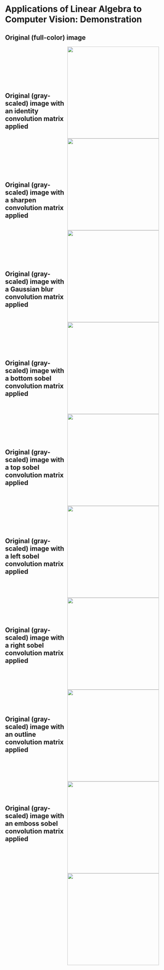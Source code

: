 # Applications of Linear Algebra to Computer Vision: Demonstration

## Original (full-color) image
<a href="url"><img src="/output.png" align="right" width="300" ></a>

</br>
</br>
</br>
</br>
</br>
</br>
</br>

## Original (gray-scaled) image with an identity convolution matrix applied
<a href="url"><img src="/output_1_IDENTITY.png" align="right" width="300" ></a>

</br>
</br>
</br>
</br>
</br>
</br>
</br>

## Original (gray-scaled) image with a sharpen convolution matrix applied
<a href="url"><img src="/output_2_SHARPEN.png" align="right" width="300" ></a>

</br>
</br>
</br>
</br>
</br>
</br>
</br>

## Original (gray-scaled) image with a Gaussian blur convolution matrix applied
<a href="url"><img src="/output_3_BLUR.png" align="right" width="300" ></a>

</br>
</br>
</br>
</br>
</br>
</br>
</br>

## Original (gray-scaled) image with a bottom sobel convolution matrix applied
<a href="url"><img src="/output_4_BOTTOM_EDGE.png" align="right" width="300" ></a>

</br>
</br>
</br>
</br>
</br>
</br>
</br>

## Original (gray-scaled) image with a top sobel convolution matrix applied
<a href="url"><img src="/output_5_TOP_EDGE.png" align="right" width="300" ></a>

</br>
</br>
</br>
</br>
</br>
</br>
</br>

## Original (gray-scaled) image with a left sobel convolution matrix applied
<a href="url"><img src="/output_6_LEFT_EDGE.png" align="right" width="300" ></a>

</br>
</br>
</br>
</br>
</br>
</br>
</br>

## Original (gray-scaled) image with a right sobel convolution matrix applied
<a href="url"><img src="/output_7_RIGHT_EDGE.png" align="right" width="300" ></a>

</br>
</br>
</br>
</br>
</br>
</br>
</br>

## Original (gray-scaled) image with an outline convolution matrix applied
<a href="url"><img src="/output_8_OUTLINE.png" align="right" width="300" ></a>

</br>
</br>
</br>
</br>
</br>
</br>
</br>

## Original (gray-scaled) image with an emboss sobel convolution matrix applied
<a href="url"><img src="/output_9_EMBOSS.png" align="right" width="300" ></a>
